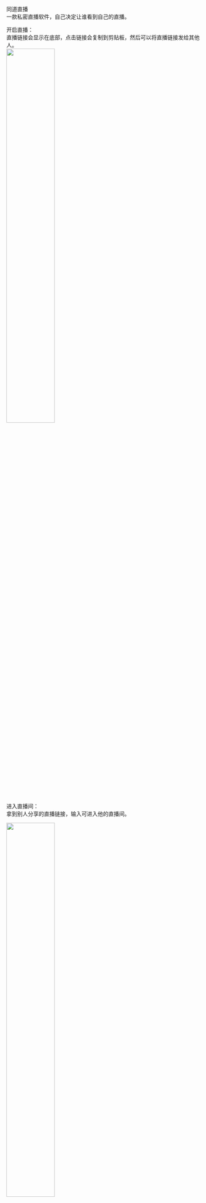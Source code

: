 

同道直播   
一款私密直播软件，自己决定让谁看到自己的直播。


开启直播：   
直播链接会显示在底部，点击链接会复制到剪贴板，然后可以将直播链接发给其他人。   
<img src="https://cdn.cnbj1.fds.api.mi-img.com/mi-mall/cde714d32b03505ed96497b35045a8ea.jpeg" width="50%">   


进入直播间：   
拿到别人分享的直播链接，输入可进入他的直播间。   

<img src="https://cdn.cnbj1.fds.api.mi-img.com/mi-mall/3f957bdd2e520b303125e30fcd64b205.jpeg" width="50%"> 
